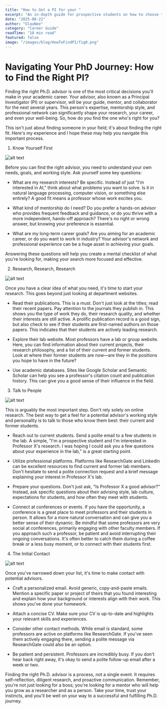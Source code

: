 ```yaml
---
title: "How to Get a PI for your "
excerpt: "An in-depth guide for prospective students on how to choose the right PhD advisor by defining their needs, conducting thorough research, and making personal connections.."
date: "2025-08-22"
author: "GlauNee"
category: "Career Guide"
readTime: "10 min read"
featured: false
image: "/images/blog/HowToFindPI/fig0.png"
---
```


# Navigating Your PhD Journey: How to Find the Right PI?

Finding the right Ph.D. advisor is one of the most critical decisions you'll make in your academic career. Your advisor, also known as a Principal Investigator (PI) or supervisor, will be your guide, mentor, and collaborator for the next several years. This person's expertise, mentorship style, and professional network can significantly shape your research, your career, and even your well-being. So, how do you find the one who's right for you?

This isn't just about finding someone in your field; it's about finding the right fit. Here's my experience and I hope these may help you navigate this important process.

1. Know Yourself First
   
![alt text](/images/blog/HowToFindPI/fig1.png)

Before you can find the right advisor, you need to understand your own needs, goals, and working style. Ask yourself some key questions:

- What are my research interests? Be specific. Instead of just "I'm interested in AI," think about what problems you want to solve. Is it in natural language processing, computer vision, or something else entirely? A good fit means a professor whose work excites you.

- What kind of mentorship do I need? Do you prefer a hands-on advisor who provides frequent feedback and guidance, or do you thrive with a more independent, hands-off approach? There's no right or wrong answer, but knowing your preference is essential.

- What are my long-term career goals? Are you aiming for an academic career, or do you want to work in industry? Your advisor's network and professional experience can be a huge asset in achieving your goals.

Answering these questions will help you create a mental checklist of what you're looking for, making your search more focused and effective.

2. Research, Research, Research

![alt text](/images/blog/HowToFindPI/fig2.png)

Once you have a clear idea of what you need, it's time to start your research. This goes beyond just looking at department websites.

- Read their publications. This is a must. Don't just look at the titles; read their recent papers. Pay attention to the journals they publish in. This shows you the type of work they do, their research quality, and whether their interests are still active. A prolific publication record is a good sign, but also check to see if their students are first-named authors on those papers. This indicates that their students are actively leading research.

- Explore their lab website. Most professors have a lab or group website. Here, you can find information about their current projects, their research philosophy, and a list of their current and former students. Look at where their former students are now—are they in the positions you hope to have in the future?

- Use academic databases. Sites like Google Scholar and Semantic Scholar can help you see a professor's citation count and publication history. This can give you a good sense of their influence in the field.

3. Talk to People

![alt text](/images/blog/HowToFindPI/fig3.png)

This is arguably the most important step. Don't rely solely on online research. The best way to get a feel for a potential advisor's working style and personality is to talk to those who know them best: their current and former students.

- Reach out to current students. Send a polite email to a few students in the lab. A simple, "I'm a prospective student and I'm interested in Professor X's research. I was hoping I could ask you a few questions about your experience in the lab," is a great starting point.
  
- Utilize professional platforms. Platforms like ResearchGate and LinkedIn can be excellent resources to find current and former lab members. Don't hesitate to send a polite connection request and a brief message explaining your interest in Professor X's lab.

- Prepare your questions. Don't just ask, "Is Professor X a good advisor?" Instead, ask specific questions about their advising style, lab culture, expectations for students, and how often they meet with students.

- Connect at conferences or events. If you have the opportunity, a conference is a great place to meet professors and their students in person. It allows for a more natural conversation and can give you a better sense of their dynamic. Be mindful that some professors are very social at conferences, primarily engaging with other faculty members. If you approach such a professor, be patient and avoid interrupting their ongoing conversations. It's often better to catch them during a coffee break or a less busy moment, or to connect with their students first.

4. The Initial Contact
   
![alt text](/images/blog/HowToFindPI/fig4.png)

Once you've narrowed down your list, it's time to make contact with potential advisors.

- Craft a personalized email. Avoid generic, copy-and-paste emails. Mention a specific paper or project of theirs that you found interesting and explain how your background or interests align with their work. This shows you've done your homework.

- Attach a concise CV. Make sure your CV is up-to-date and highlights your relevant skills and experiences.
  
- Consider other contact methods. While email is standard, some professors are active on platforms like ResearchGate. If you've seen them actively engaging there, sending a polite message via ResearchGate could also be an option.

- Be patient and persistent. Professors are incredibly busy. If you don't hear back right away, it's okay to send a polite follow-up email after a week or two.

Finding the right Ph.D. advisor is a process, not a single event. It requires self-reflection, diligent research, and proactive communication. Remember, you're not just looking for a boss; you're looking for a mentor who will help you grow as a researcher and as a person. Take your time, trust your instincts, and you'll be well on your way to a successful and fulfilling Ph.D. journey.

